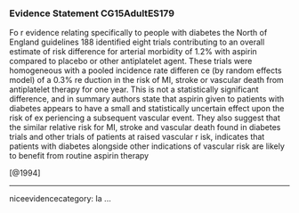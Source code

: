 ### Evidence Statement CG15AdultES179
Fo r evidence relating specifically to people with diabetes the North of England guidelines 188 identified eight trials contributing to an overall estimate of risk difference for arterial morbidity of 1.2% with aspirin compared to placebo or other antiplatelet agent. These trials were homogeneous with a pooled incidence rate differen ce (by random effects model) of a 0.3% re duction in the risk of MI, stroke or vascular death from antiplatelet therapy for one year. This is not a statistically significant difference, and in summary authors state that aspirin given to patients with diabetes appears to have a small and statistically uncertain effect upon the risk of ex periencing a subsequent vascular event. They also suggest that the similar relative risk for MI, stroke and vascular death found in diabetes trials and other trials of patients at raised vascular r isk, indicates that patients with diabetes alongside other indications of vascular risk are likely to benefit from routine aspirin therapy 

[@1994]

---
niceevidencecategory: Ia
...


